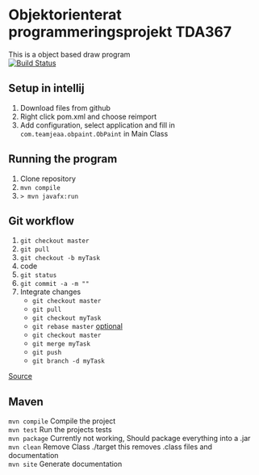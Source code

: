 # Objektorienterat programmeringsprojekt TDA367
This is a object based draw program  
[![Build Status](https://travis-ci.com/0x3D/TDA367OOP.svg?branch=master)](https://travis-ci.com/0x3D/TDA367OOP)
## Setup in intellij
1. Download files from github
2. Right click pom.xml and choose reimport
3. Add configuration, select application and fill in `com.teamjeaa.obpaint.ObPaint` in Main Class
## Running the program 
1. Clone repository
2. `mvn compile`
3. `> mvn javafx:run`


## Git workflow
1. `git checkout master`
2. `git pull`
3. `git checkout -b myTask`
4. code
5. `git status`
6. `git commit -a -m ""`
7. Integrate changes 
    * `git checkout master`
    * `git pull`
    * `git checkout myTask`
    * `git rebase master` [optional](https://www.atlassian.com/git/tutorials/rewriting-history/git-rebase)
    * `git checkout master`
    * `git merge myTask`
    * `git push`
    * `git branch -d myTask`

[Source](https://chalmers.instructure.com/courses/10412/assignments/21444)

## Maven
`mvn compile` Compile the project  
`mvn test` Run the projects tests  
`mvn package` Currently not working, Should package everything into a .jar    
`mvn clean` Remove Class ./target this removes .class files and documentation  
`mvn site` Generate documentation
